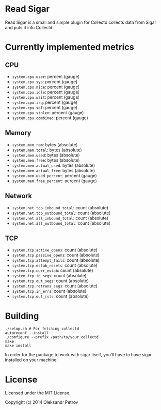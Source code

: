 # Read Sigar

Read Sigar is a small and simple plugin for Collectd collects data from
Sigar and puts it into Collectd.

# Currently implemented metrics

## CPU 

  * `system.cpu.user`: percent (gauge)
  * `system.cpu.sys`: percent (gauge)
  * `system.cpu.nice`: percent (gauge)
  * `system.cpu.idle`: percent (gauge)
  * `system.cpu.wait`: percent (gauge)
  * `system.cpu.irq`: percent (gauge)
  * `system.cpu.sof`: percent (gauge)
  * `system.cpu.stolen`: percent (gauge)
  * `system.cpu.combined`: percent (gauge)
  
## Memory

  * `system.mem.ram`: bytes (absolute)
  * `system.mem.total`: bytes (absolute)
  * `system.mem.used`: bytes (absolute)
  * `system.mem.free`: bytes (absolute)
  * `system.mem.actual_used`: bytes (absolute)
  * `system.mem.actual_free`: bytes (absolute)
  * `system.mem.used_percent`: percent (gauge)
  * `system.mem.free_percent`: percent (gauge)

## Network

  * `system.net.tcp_inbound_total`: count (absolute)
  * `system.net.tcp_outbound_total`: count (absolute)
  * `system.net.all_inbound_total`: count (absolute)
  * `system.net.all_outbound_total`: count (absolute)

## TCP

  * `system.tcp.active_opens`: count (absolute)
  * `system.tcp.passive_opens`: count (absolute)
  * `system.tcp.attempt_fails`: count (absolute)
  * `system.tcp.estab_resets`: count (absolute)
  * `system.tcp.curr_estab`: count (absolute)
  * `system.tcp.in_segs`: count (absolute)
  * `system.tcp.out_segs`: count (absolute)
  * `system.tcp.retrans_segs`: count (absolute)
  * `system.tcp.in_errs`: count (absolute)
  * `system.tcp.out_rsts`: count (absolute)

# Building

```
./setup.sh # For fetching collectd 
autoreconf --install
./configure --prefix /path/to/your_collectd
make
make install
```

In order for the package to work with sigar itself, you'll have to have sigar
installed on your machine. 

# License

Licensed under the MIT License. 

Copyright (c) 2014 Oleksandr Petrov

